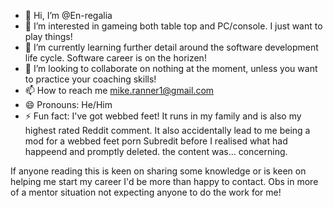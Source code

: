 - 👋 Hi, I’m @En-regalia
- 👀 I’m interested in gameing both table top and PC/console. I just want to play things!
- 🌱 I’m currently learning further detail around the software development life cycle. Software career is on the horizen!
- 💞️ I’m looking to collaborate on nothing at the moment, unless you want to practice your coaching skills!
- 📫 How to reach me mike.ranner1@gmail.com
- 😄 Pronouns: He/Him
- ⚡ Fun fact: I've got webbed feet! It runs in my family and is also my highest rated Reddit comment. It also accidentally lead to me being a mod for a webbed feet porn Subredit before I realised what had happeend and promptly deleted. the content was... concerning.

If anyone reading this is keen on sharing some knowledge or is keen on helping me start my career I'd be more than happy to contact. Obs in more of a mentor situation not expecting anyone to do the work for me!
